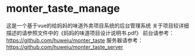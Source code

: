 # monter_taste_manage
这是一个基于vue的给妈妈的味道外卖项目系统的后台管理系统
关于项目较详细描述的请参照文件中的《妈妈的味道项目设计说明书.pdf》
前台请参考：https://github.com/huweiu/monter_taste
服务器请参考：https://github.com/huweiu/monter_taste_server
